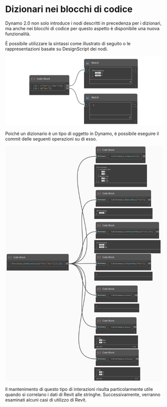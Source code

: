 # Dizionari nei blocchi di codice 

Dynamo 2.0 non solo introduce i nodi descritti in precedenza per i dizionari, ma anche nei blocchi di codice per questo aspetto è disponibile una nuova funzionalità.

È possibile utilizzare la sintassi come illustrato di seguito o le rappresentazioni basate su DesignScript dei nodi.

![](<../images/5-5/1/what is a dictionary - what are the changes (1) (2).jpg>)

Poiché un dizionario è un tipo di oggetto in Dynamo, è possibile eseguire il commit delle seguenti operazioni su di esso.

![](../images/5-5/3/dictionariesincb-actionswithcodeblocks.jpg)

Il mantenimento di questo tipo di interazioni risulta particolarmente utile quando si correlano i dati di Revit alle stringhe. Successivamente, verranno esaminati alcuni casi di utilizzo di Revit.
